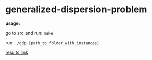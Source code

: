 # generalized-dispersion-problem

**usage:**

go to src and run: `make`

run: `./gdp [path_to_folder_with_instances]`

[results link](https://drive.google.com/drive/folders/1UVau3Qm9IvX_v8lpSL1u2zWXFepVXIEK?usp=sharing)
